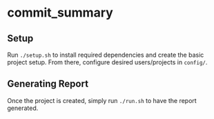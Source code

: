 # commit_summary

## Setup
Run `./setup.sh` to install required dependencies and create the basic project
setup. From there, configure desired users/projects in `config/`.

## Generating Report
Once the project is created, simply run `./run.sh` to have the report generated.